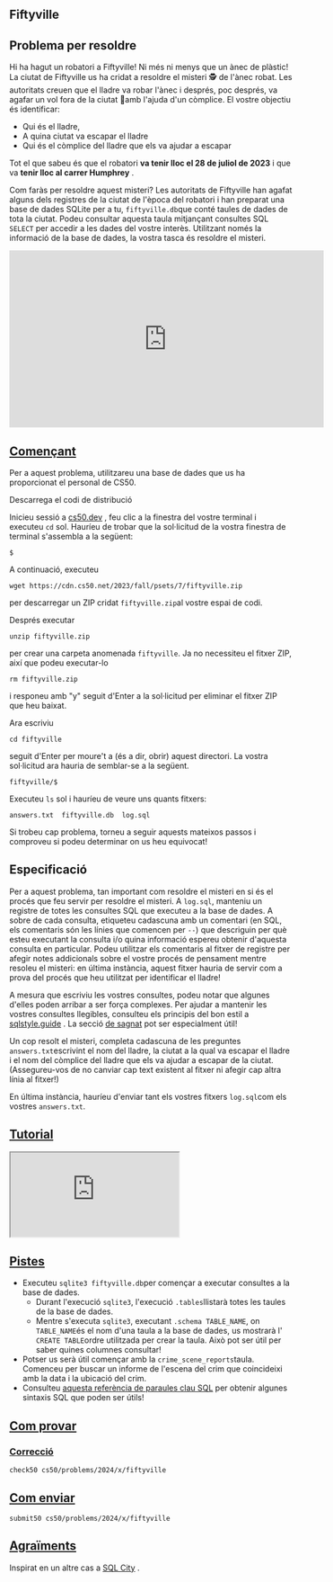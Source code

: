 ## Fiftyville

## Problema per resoldre

Hi ha hagut un robatori a Fiftyville! Ni més ni menys que un ànec de plàstic! La ciutat de Fiftyville us ha cridat a resoldre el misteri 🕵 de l'ànec robat. 
Les autoritats creuen que el lladre va robar l'ànec i després, poc després, va agafar un vol fora de la ciutat 🛫amb l'ajuda d'un còmplice. El vostre objectiu és identificar:

-   Qui és el lladre,
-   A quina ciutat va escapar el lladre
-   Qui és el còmplice del lladre que els va ajudar a escapar

Tot el que sabeu és que el robatori **va tenir lloc el 28 de juliol de 2023** i que va **tenir lloc al carrer Humphrey** .

Com faràs per resoldre aquest misteri? Les autoritats de Fiftyville han agafat alguns dels registres de la ciutat de l'època del robatori i han preparat una base de dades SQLite per a tu, `fiftyville.db`que conté taules de dades de tota la ciutat. Podeu consultar aquesta taula mitjançant consultes SQL `SELECT` per accedir a les dades del vostre interès. Utilitzant només la informació de la base de dades, la vostra tasca és resoldre el misteri.

<iframe width="560" height="315" src="https://www.youtube.com/embed/S5Glfe6UeXQ?si=-KMogeFEwyzXWpG_" title="YouTube video player" frameborder="0" allow="accelerometer; autoplay; clipboard-write; encrypted-media; gyroscope; picture-in-picture; web-share" allowfullscreen></iframe>

## [Començant](https://cs50.harvard.edu/x/2024/psets/7/fiftyville/#getting-started)

Per a aquest problema, utilitzareu una base de dades que us ha proporcionat el personal de CS50.

Descarrega el codi de distribució

Inicieu sessió a [cs50.dev](https://cs50.dev/) , feu clic a la finestra del vostre terminal i executeu `cd` sol. Hauríeu de trobar que la sol·licitud de la vostra finestra de terminal s'assembla a la següent:

```
$
```
A continuació, executeu

```
wget https://cdn.cs50.net/2023/fall/psets/7/fiftyville.zip
```

per descarregar un ZIP cridat `fiftyville.zip`al vostre espai de codi.

Després executar
```
unzip fiftyville.zip

```

per crear una carpeta anomenada `fiftyville`. Ja no necessiteu el fitxer ZIP, així que podeu executar-lo
```
rm fiftyville.zip
```
i responeu amb "y" seguit d'Enter a la sol·licitud per eliminar el fitxer ZIP que heu baixat.

Ara escriviu
```
cd fiftyville
```
seguit d'Enter per moure't a (és a dir, obrir) aquest directori. La vostra sol·licitud ara hauria de semblar-se a la següent.
```
fiftyville/$
```
Executeu `ls` sol i hauríeu de veure uns quants fitxers:

```
answers.txt  fiftyville.db  log.sql
```

Si trobeu cap problema, torneu a seguir aquests mateixos passos i comproveu si podeu determinar on us heu equivocat!

## Especificació

Per a aquest problema, tan important com resoldre el misteri en si és el procés que feu servir per resoldre el misteri. A `log.sql`, manteniu un registre de totes les consultes SQL que executeu a la base de dades. A sobre de cada consulta, etiqueteu cadascuna amb un comentari (en SQL, els comentaris són les línies que comencen per `--`) que descriguin per què esteu executant la consulta i/o quina informació espereu obtenir d'aquesta consulta en particular. Podeu utilitzar els comentaris al fitxer de registre per afegir notes addicionals sobre el vostre procés de pensament mentre resoleu el misteri: en última instància, aquest fitxer hauria de servir com a prova del procés que heu utilitzat per identificar el lladre!

A mesura que escriviu les vostres consultes, podeu notar que algunes d'elles poden arribar a ser força complexes. Per ajudar a mantenir les vostres consultes llegibles, consulteu els principis del bon estil a [sqlstyle.guide](https://www.sqlstyle.guide/) . La secció [de sagnat](https://www.sqlstyle.guide/#indentation) pot ser especialment útil!

Un cop resolt el misteri, completa cadascuna de les preguntes `answers.txt`escrivint el nom del lladre, la ciutat a la qual va escapar el lladre i el nom del còmplice del lladre que els va ajudar a escapar de la ciutat. (Assegureu-vos de no canviar cap text existent al fitxer ni afegir cap altra línia al fitxer!)

En última instància, hauríeu d'enviar tant els vostres fitxers `log.sql`com els vostres `answers.txt`.

## [Tutorial](https://cs50.harvard.edu/x/2024/psets/7/fiftyville/#walkthrough)

<iframe allow="accelerometer; autoplay; encrypted-media; gyroscope; picture-in-picture" allowfullscreen="" data-video="" src="https://www.youtube.com/embed/YHhgEoJMDnU?modestbranding=0&amp;rel=0&amp;showinfo=0" scrolling="no" data-ruffle-polyfilled="" id="iFrameResizer0"></iframe>

## [Pistes](https://cs50.harvard.edu/x/2024/psets/7/fiftyville/#hints)

-   Executeu `sqlite3 fiftyville.db`per començar a executar consultes a la base de dades.
    -   Durant l'execució `sqlite3`, l'execució `.tables`llistarà totes les taules de la base de dades.
    -   Mentre s'executa `sqlite3`, executant `.schema TABLE_NAME`, on `TABLE_NAME`és el nom d'una taula a la base de dades, us mostrarà l' `CREATE TABLE`ordre utilitzada per crear la taula. Això pot ser útil per saber quines columnes consultar!
-   Potser us serà útil començar amb la `crime_scene_reports`taula. Comenceu per buscar un informe de l'escena del crim que coincideixi amb la data i la ubicació del crim.
-   Consulteu [aquesta referència de paraules clau SQL](https://www.w3schools.com/sql/sql_ref_keywords.asp) per obtenir algunes sintaxis SQL que poden ser útils!

## [Com provar](https://cs50.harvard.edu/x/2024/psets/7/fiftyville/#how-to-test)

### [Correcció](https://cs50.harvard.edu/x/2024/psets/7/fiftyville/#correctness)

```
check50 cs50/problems/2024/x/fiftyville
```

## [Com enviar](https://cs50.harvard.edu/x/2024/psets/7/fiftyville/#how-to-submit)

```
submit50 cs50/problems/2024/x/fiftyville
```

## [Agraïments](https://cs50.harvard.edu/x/2024/psets/7/fiftyville/#acknowledgements)

Inspirat en un altre cas a [SQL City](https://mystery.knightlab.com/) .
